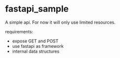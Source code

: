 # fastapi_sample

A simple api.  For now it will only use limited resources.

requirements:
 - expose GET and POST
 - use fastapi as framework
 - internal data structures

 